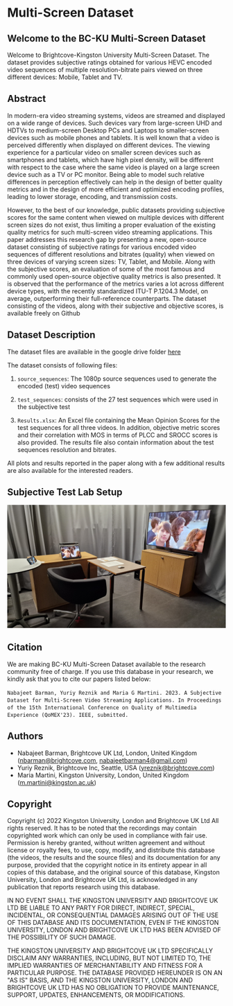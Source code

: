 # Multi-Screen Dataset

## Welcome to the BC-KU Multi-Screen Dataset

Welcome to Brightcove-Kingston University Multi-Screen Dataset. The dataset provides subjective ratings obtained for various HEVC encoded video sequences of multiple resolution-bitrate pairs viewed on three different devices: Mobile, Tablet and TV.

## Abstract
In modern-era video streaming systems, videos are streamed and displayed on a wide range of devices. Such devices vary from large-screen UHD and HDTVs to medium-screen Desktop PCs and Laptops to smaller-screen devices such as mobile phones and tablets. It is well known that a video is perceived differently when displayed on different devices. The viewing experience for a particular video on smaller screen devices such as smartphones and tablets, which have high pixel density, will be different with respect to the case where the same video is played on a large screen device such as a TV or PC monitor. Being able to model such relative differences in perception effectively can help in the design of better quality metrics and in the design of more efficient and optimized encoding profiles, leading to lower storage, encoding, and transmission costs.

However, to the best of our knowledge, public datasets providing subjective scores for the same content when viewed on multiple devices with different screen sizes do not exist, thus limiting a proper evaluation of the existing quality metrics for such multi-screen video streaming applications. This paper addresses this research gap by presenting a new, open-source dataset consisting of subjective ratings for various encoded video sequences of different resolutions and bitrates (quality) when viewed on three devices of varying screen sizes: TV, Tablet, and Mobile. Along with the subjective scores, an evaluation of some of the most famous and commonly used open-source objective quality metrics is also presented. It is observed that the performance of the metrics varies a lot across different device types, with the recently standardized ITU-T P.1204.3 Model, on average, outperforming their full-reference counterparts. The dataset consisting of the videos, along with their subjective and objective scores, is available freely on Github

## Dataset Description

The dataset files are available in the google drive folder [here](https://drive.google.com/drive/folders/1SZT_s2E1zvZ_DQabpED4H3ZDlB0ef4qQ?usp=sharing)

The dataset consists of following files:

1. `source_sequences`: The 1080p source sequences used to generate the encoded (test) video sequences

2. `test_sequences`: consists of the 27 test sequences which were used in the subjective test

3. `Results.xlsx`: An Excel file containing the Mean Opinion Scores for the test sequences for all three videos. In addition, objective metric scores and their correlation with MOS in terms of PLCC and SROCC scores is also provided. The results file also contain information about the test sequences resolution and bitrates. 

All plots and results reported in the paper along with a few additional results are also available for the interested readers.

## Subjective Test Lab Setup

![alt text](https://github.com/NabajeetBarman/Multiscreen-Dataset/blob/main/subjective_test_lab_setup.jpg?raw=true)


## Citation

We are making BC-KU Multi-Screen Dataset available to the research community free of charge. If you use this database in your research, we kindly ask that you to cite our papers listed below:

`Nabajeet Barman, Yuriy Reznik and Maria G Martini. 2023. A Subjective Dataset for Multi-Screen Video Streaming Applications. In Proceedings of the 15th International Conference on Quality of Multimedia Experience (QoMEX'23). IEEE, submitted.`

## Authors

- Nabajeet Barman, Brightcove UK Ltd, London, United Kingdom (nbarman@brightcove.com, nabajeetbarman4@gmail.com)
- Yuriy Reznik, Brightcove Inc, Seattle, USA  (yreznik@brightcove.com)
- Maria Martini, Kingston University, London, United Kingdom (m.martini@kingston.ac.uk)

## Copyright

Copyright (c) 2022 Kingston University, London and Brightcove UK Ltd 
All rights reserved. 
It has to be noted that the recordings may contain copyrighted work which can only be used in compliance with fair use.
Permission is hereby granted, without written agreement and without license or royalty fees, to use, copy, modify, and distribute this database (the videos, the results and the source files) and its documentation for any purpose, provided that the copyright notice in its entirety appear in all copies of this database, and the original source of this database, Kingston University, London and Brightcove UK Ltd, is acknowledged in any publication that reports research using this database.

IN NO EVENT SHALL THE KINGSTON UNIVERSITY AND BRIGHTCOVE UK LTD BE LIABLE TO ANY PARTY FOR DIRECT, INDIRECT, SPECIAL, INCIDENTAL, OR CONSEQUENTIAL DAMAGES ARISING OUT OF THE USE OF THIS DATABASE AND ITS DOCUMENTATION, EVEN IF THE KINGSTON UNIVERSITY, LONDON AND BRIGHTCOVE UK LTD HAS BEEN ADVISED OF THE POSSIBILITY OF SUCH DAMAGE. 

THE KINGSTON UNIVERSITY AND BRIGHTCOVE UK LTD SPECIFICALLY DISCLAIM ANY WARRANTIES, INCLUDING, BUT NOT LIMITED TO, THE IMPLIED WARRANTIES OF MERCHANTABILITY AND FITNESS FOR A PARTICULAR PURPOSE. THE DATABASE PROVIDED HEREUNDER IS ON AN "AS IS" BASIS, AND THE KINGSTON UNIVERSITY, LONDON AND BRIGHTCOVE UK LTD HAS NO OBLIGATION TO PROVIDE MAINTENANCE, SUPPORT, UPDATES, ENHANCEMENTS, OR MODIFICATIONS.
